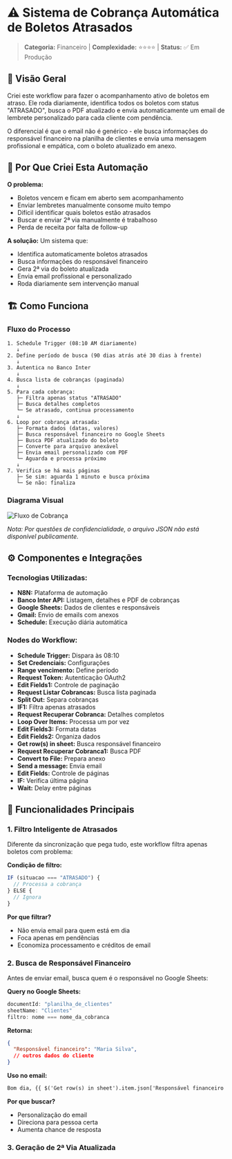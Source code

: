 # ⚠️ Sistema de Cobrança Automática de Boletos Atrasados

> **Categoria:** Financeiro | **Complexidade:** ⭐⭐⭐⭐ | **Status:** ✅ Em Produção

## 📝 Visão Geral

Criei este workflow para fazer o acompanhamento ativo de boletos em atraso. Ele roda diariamente, identifica todos os boletos com status "ATRASADO", busca o PDF atualizado e envia automaticamente um email de lembrete personalizado para cada cliente com pendência.

O diferencial é que o email não é genérico - ele busca informações do responsável financeiro na planilha de clientes e envia uma mensagem profissional e empática, com o boleto atualizado em anexo.

## 🎯 Por Que Criei Esta Automação

**O problema:**
- Boletos vencem e ficam em aberto sem acompanhamento
- Enviar lembretes manualmente consome muito tempo
- Difícil identificar quais boletos estão atrasados
- Buscar e enviar 2ª via manualmente é trabalhoso
- Perda de receita por falta de follow-up

**A solução:**
Um sistema que:
- Identifica automaticamente boletos atrasados
- Busca informações do responsável financeiro
- Gera 2ª via do boleto atualizada
- Envia email profissional e personalizado
- Roda diariamente sem intervenção manual

## 🏗️ Como Funciona

### Fluxo do Processo

```
1. Schedule Trigger (08:10 AM diariamente)
   ↓
2. Define período de busca (90 dias atrás até 30 dias à frente)
   ↓
3. Autentica no Banco Inter
   ↓
4. Busca lista de cobranças (paginada)
   ↓
5. Para cada cobrança:
   ├─ Filtra apenas status "ATRASADO"
   ├─ Busca detalhes completos
   └─ Se atrasado, continua processamento
   ↓
6. Loop por cobrança atrasada:
   ├─ Formata dados (datas, valores)
   ├─ Busca responsável financeiro no Google Sheets
   ├─ Busca PDF atualizado do boleto
   ├─ Converte para arquivo anexável
   ├─ Envia email personalizado com PDF
   └─ Aguarda e processa próximo
   ↓
7. Verifica se há mais páginas
   ├─ Se sim: aguarda 1 minuto e busca próxima
   └─ Se não: finaliza
```

### Diagrama Visual

![Fluxo de Cobrança](./Imagens/fluxo-cobranca-atrasados.png) 

*Nota: Por questões de confidencialidade, o arquivo JSON não está disponível publicamente.*

## ⚙️ Componentes e Integrações

### Tecnologias Utilizadas:
- **N8N:** Plataforma de automação
- **Banco Inter API:** Listagem, detalhes e PDF de cobranças
- **Google Sheets:** Dados de clientes e responsáveis
- **Gmail:** Envio de emails com anexos
- **Schedule:** Execução diária automática

### Nodes do Workflow:
- **Schedule Trigger:** Dispara às 08:10
- **Set Credenciais:** Configurações
- **Range vencimento:** Define período
- **Request Token:** Autenticação OAuth2
- **Edit Fields1:** Controle de paginação
- **Request Listar Cobrancas:** Busca lista paginada
- **Split Out:** Separa cobranças
- **IF1:** Filtra apenas atrasados
- **Request Recuperar Cobranca:** Detalhes completos
- **Loop Over Items:** Processa um por vez
- **Edit Fields3:** Formata datas
- **Edit Fields2:** Organiza dados
- **Get row(s) in sheet:** Busca responsável financeiro
- **Request Recuperar Cobranca1:** Busca PDF
- **Convert to File:** Prepara anexo
- **Send a message:** Envia email
- **Edit Fields:** Controle de páginas
- **IF:** Verifica última página
- **Wait:** Delay entre páginas

## 🔧 Funcionalidades Principais

### 1. Filtro Inteligente de Atrasados

Diferente da sincronização que pega tudo, este workflow filtra apenas boletos com problema:

**Condição de filtro:**
```javascript
IF (situacao === "ATRASADO") {
  // Processa a cobrança
} ELSE {
  // Ignora
}
```

**Por que filtrar?**
- Não envia email para quem está em dia
- Foca apenas em pendências
- Economiza processamento e créditos de email

### 2. Busca de Responsável Financeiro

Antes de enviar email, busca quem é o responsável no Google Sheets:

**Query no Google Sheets:**
```javascript
documentId: "planilha_de_clientes"
sheetName: "Clientes"
filtro: nome === nome_da_cobranca
```

**Retorna:**
```json
{
  "Responsável financeiro": "Maria Silva",
  // outros dados do cliente
}
```

**Uso no email:**
```html
Bom dia, {{ $('Get row(s) in sheet').item.json['Responsável financeiro'] }}
```

**Por que buscar?**
- Personalização do email
- Direciona para pessoa certa
- Aumenta chance de resposta

### 3. Geração de 2ª Via Atualizada

